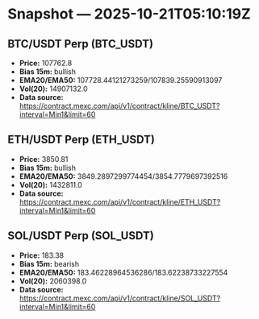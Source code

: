 # Snapshot — 2025-10-21T05:10:19Z

## BTC/USDT Perp (BTC_USDT)
- **Price:** 107762.8
- **Bias 15m:** bullish
- **EMA20/EMA50:** 107728.44121273259/107839.25590913097
- **Vol(20):** 14907132.0
- **Data source:** https://contract.mexc.com/api/v1/contract/kline/BTC_USDT?interval=Min1&limit=60

## ETH/USDT Perp (ETH_USDT)
- **Price:** 3850.81
- **Bias 15m:** bullish
- **EMA20/EMA50:** 3849.2897299774454/3854.7779697392516
- **Vol(20):** 1432811.0
- **Data source:** https://contract.mexc.com/api/v1/contract/kline/ETH_USDT?interval=Min1&limit=60

## SOL/USDT Perp (SOL_USDT)
- **Price:** 183.38
- **Bias 15m:** bearish
- **EMA20/EMA50:** 183.46228964536286/183.62238733227554
- **Vol(20):** 2060398.0
- **Data source:** https://contract.mexc.com/api/v1/contract/kline/SOL_USDT?interval=Min1&limit=60
